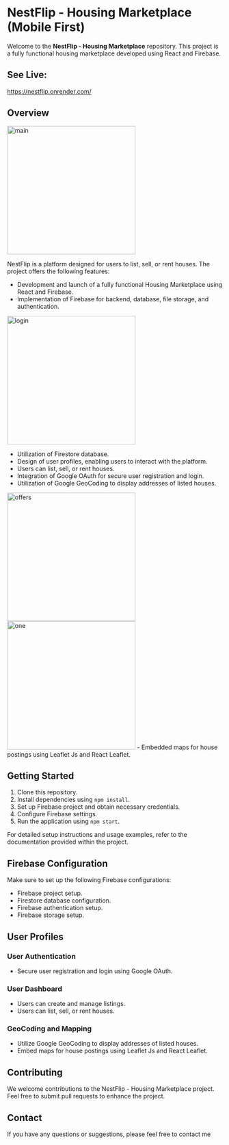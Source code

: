 # NestFlip - Housing Marketplace (Mobile First)


Welcome to the **NestFlip - Housing Marketplace** repository. This project is a fully functional housing marketplace developed using React and Firebase.

## See Live: 
https://nestflip.onrender.com/

## Overview
<img width="300" alt="main" src="https://github.com/akhmadmamirov/NestFlip/assets/105142060/55e42a70-ee92-45d4-8f8f-f36601b4c364">

NestFlip is a platform designed for users to list, sell, or rent houses. The project offers the following features:

- Development and launch of a fully functional Housing Marketplace using React and Firebase.
- Implementation of Firebase for backend, database, file storage, and authentication.
<img width="300" alt="login" src="https://github.com/akhmadmamirov/NestFlip/assets/105142060/baaab2d8-ed1f-4264-8542-550fd49971f3">

- Utilization of Firestore database.
- Design of user profiles, enabling users to interact with the platform.
- Users can list, sell, or rent houses.
- Integration of Google OAuth for secure user registration and login.
- Utilization of Google GeoCoding to display addresses of listed houses.
<img width="300" alt="offers" src="https://github.com/akhmadmamirov/NestFlip/assets/105142060/74a48235-3cc6-416d-b754-9a76edb3523b">
<img width="300" alt="one" src="https://github.com/akhmadmamirov/NestFlip/assets/105142060/7e831eb8-9158-4635-9ade-5e3ebaa25a4e">
- Embedded maps for house postings using Leaflet Js and React Leaflet.




## Getting Started

1. Clone this repository.
2. Install dependencies using `npm install`.
3. Set up Firebase project and obtain necessary credentials.
4. Configure Firebase settings.
5. Run the application using `npm start`.

For detailed setup instructions and usage examples, refer to the documentation provided within the project.

## Firebase Configuration

Make sure to set up the following Firebase configurations:

- Firebase project setup.
- Firestore database configuration.
- Firebase authentication setup.
- Firebase storage setup.

## User Profiles

### User Authentication

- Secure user registration and login using Google OAuth.

### User Dashboard

- Users can create and manage listings.
- Users can list, sell, or rent houses.

### GeoCoding and Mapping

- Utilize Google GeoCoding to display addresses of listed houses.
- Embed maps for house postings using Leaflet Js and React Leaflet.

## Contributing

We welcome contributions to the NestFlip - Housing Marketplace project. Feel free to submit pull requests to enhance the project.

## Contact

If you have any questions or suggestions, please feel free to contact me
